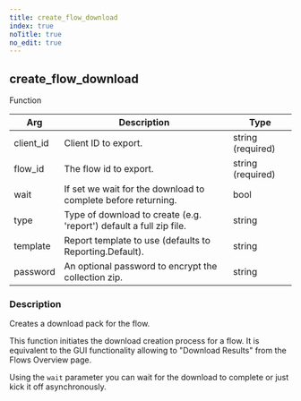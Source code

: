 ```yaml
---
title: create_flow_download
index: true
noTitle: true
no_edit: true
---
```




<div class="vql_item"></div>


## create_flow_download
<span class='vql_type pull-right page-header'>Function</span>



<div class="vqlargs"></div>

Arg | Description | Type
----|-------------|-----
client_id|Client ID to export.|string (required)
flow_id|The flow id to export.|string (required)
wait|If set we wait for the download to complete before returning.|bool
type|Type of download to create (e.g. 'report') default a full zip file.|string
template|Report template to use (defaults to Reporting.Default).|string
password|An optional password to encrypt the collection zip.|string

### Description

Creates a download pack for the flow.

This function initiates the download creation process for a
flow. It is equivalent to the GUI functionality allowing to
"Download Results" from the Flows Overview page.

Using the `wait` parameter you can wait for the download to
complete or just kick it off asynchronously.


